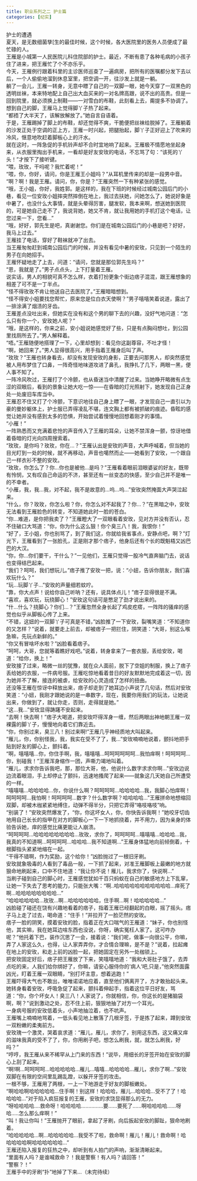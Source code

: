 ```yaml
---
title: 职业系列之二 护士篇
categories: [纪实]
---
```


护士的遭遇<br>夏天，是无数细菌孳\[生的最佳时候，这个时候，各大医院里的医务人员便成了最忙碌的人。<br>王雁是小城第一人民医院儿科住院部的护士。最近，不断有患了各种毛病的小孩子住了进来，把王雁忙了个不亦乐乎。<br>今天，王雁例行跟着科里的主诊医师巡查了一遍病房，把所有的医嘱都分发下去以后，一个人偷偷地溜到休息室里，把空调一开，往沙发上就是一躺。<br>躺了一会儿，王雁一转身，无意中瞟了自己的一双脚一眼，她今天穿了一双黑色的透明丝袜，本来特地配上自己出大血买来的一对名牌高跟，说不出的高贵。但是一回到院里，就必须换上制鞋——一对雪白的布鞋，此刻看上去，甭提多不协调了。<br>想到自己的脚，王雁马上觉得脚丫子热了起来。<br>“都捂了大半天了，该解放解放了。”她自言自语着。<br>于是，王雁踢掉了脚上的布鞋，却还觉得不爽，干脆便把丝袜给脱掉了。王雁躺着的沙发正处于空调的正上方，王雁一时兴起，把腿抬起，脚丫子正好迎上了吹来的冷风，惬意地吹赶着脚板心上的汗水。<br>就在这时，一阵急促的手机铃声却不合时宜地响了起来。王雁极不情愿地坐起身来，从衣服里掏出手机来，一看却是好友安玫的电话，不忘骂了句：“该死的丫头！”才按下了接听键。<br>“喂，玫玫，干吗呢？我忙着呢！”<br>“喂，你，你好，请问，你是王雁王小姐吗？”从耳机里传来的却是一段男中音。<br>“啊？啊！我是王雁。请问，你，你是？”王雁突然一下有种紧张的感觉。<br>“哦，王小姐，你好，我姓郭。是这样的，我在下班的时候经过城南公园后门的小巷，看见一位安玫小姐摔突然摔倒在地上，我过去扶她，问她怎么了，她说好象是中暑了，也没什么大事情，就是头晕得厉害，腿发软，我本来啊，想送她到医院的，可是她自己走不了，我说背她，她又不肯，就让我用她的手机打这个电话，让您过来一下，您看…”<br>“哦，好好，郭先生是吧，真谢谢您。你们是在城南公园后门的小巷是吧？好好，我马上过去。”<br>王雁挂了电话，穿好了鞋袜就冲了出去。<br>当王雁匆匆赶到城南公园后门的时候，并没有看见中暑的安玫，只见到一个陌生的男子在向她招手。<br>王雁怀疑地走了上去，问道：“请问，您就是那位郭先生吗？”<br>“恩，我就是了。”男子点点头，上下打量着王雁。<br>说实话，男人的相貌可真不怎么样，衣着打扮更象个街边痞子混混，跟王雁想象的相差了可不是一丁半点。<br>“怪不得玫玫不肯让他送自己去医院了。”王雁暗暗想到。<br>“怪不得安小姐要找您帮忙，原来您是位白衣天使啊？”男子嘻嘻笑着说道，露出了一排涂满了烟渍的牙齿。<br>王雁差点没吐出来，但她实在没有和这个男的聊下去的兴趣，没好气地问道：“怎么只有你一个，安玫她人呢？”<br>“哦，是这样的，你来之前，安小姐说她感觉好了些，只是有点胸闷想吐，到公园里找厕所去了。”男人解释着。<br>“唔。”王雁随便地搭理了一下，心里却想到：看见你这副尊容，不吐才怪！<br>“啊，她回来了。”男人显得很高兴，用手指着王雁身后叫了声。<br>“玫玫？”王雁也转身看去，却没有发现安玫的身影，正要去问那男人，却突然感觉被人用布梦住了口鼻，一阵奇怪地味道攻进了鼻孔，我挣扎了几下，两眼一黑，便人事不知了。<br>一阵冷风吹过，王雁打了个冷颤，也从昏迷当中清醒了过来。当她睁开略微有点生涩的双眼后，看到的景象让她大吃一惊——在昏暗的灯光照射下，她发现自己正身处一处废旧车库当中。<br>王雁忍不住又打了个冷颤，下意识地往自己身上瞟了一眼，才发现自己一直引以为豪的曼妙躯体上，护士服已弄得凌乱不堪，连文胸上都有被抓破的痕迹。昏眩的感觉让她并没有感到太多的恐惧，开始尝试着慢慢地回想着刚才的事情。<br>“小雁！”<br>一阵熟悉而又充满着悲怆的声音传入了王雁的耳朵，让她不禁浑身一颤，惊讶地借着昏暗的灯光向四周搜索着。<br>“玫玫，是你吗？玫玫，你在…？”王雁认出是安玫的声音，大声呼喊着，但当她的目光盯到一处的时候，就不再移动，声音也噶然而止——她看到了安玫，一个跟自己一样衣衫不整的安玫。<br>“玫玫，你怎么了？你…你也是被他…是吗？”王雁看着眼前泪眼婆娑的好友，既带有怜悯，又有叹自己命运的不济，甚至还有一丝变态的快感，至少自己并不是唯一的不幸者。<br>“小雁，我，我…我，对不起，我不是故意的…呜…呜…”安玫突然掩面大声哭泣起来。<br>“什么，你？玫玫，你怎么啦？你，你怎么对不起我了？你…？”在黑暗之中，安玫无法看到王雁脸色的转变，不知道她此时一脸的苍白。<br>“你…难道，是你把我卖了？”王雁瞪大了一双眼看着安玫，见对方并没有否认，忍不住破口大骂道：“你，你为什么这么狠！你个臭三八！我，我恨你！”<br>“好了，王小姐，你也别骂了，到了我们这，你就给我省事点，安静点吧，啊？”灯光下，王雁看到了一张脸孔，正是刚才那个痞子，他身后还有个长的既魁梧又凶巴巴的大汉。<br>“你，你…你们要干，干什么？”一见他们，王雁只觉得一股冷气直奔脑门去，说话也变得结巴起来。<br>“我们？呵呵，我们想玩儿。”痞子推了安玫一把，说：“小妞，告诉你朋友，我们喜欢玩什么？”<br>“玩…玩脚丫子…”安玫的声量细若蚊咛。<br>“靠，你大点声！说给你自己听呐？还有，说具体点儿！”痞子显得很是不满。<br>“喜欢，喜欢玩，玩挠脚心！”安玫这句话可是憋足了劲才说出来的。<br>“什…什么？挠脚心？你们…？”王雁忽然全身长起了鸡皮疙瘩，一阵阵的骚痒的感觉也似乎从脚板心传了上来。<br>“不错，这妞的一双脚丫子可真是不错，”凶脸推了一下安玫，裂嘴笑道：“不知道你的又怎样？”说着，就要走上前去，却被痞子一把拦住，阴笑道：“大哥，别这么喉急嘛，先玩点新鲜的。”<br>“你又有冒啥坏水啦？”凶脸看着痞子。<br>“呵呵，大哥，您就等着瞧好戏吧。”说着，转身拿来了一套衣服，丢给安玫，喝道：“给你，换上！”<br>安玫接了过来，略微一丝的犹豫，就在众人面前，脱下了空姐的制服，换上了痞子丢给她的衣服，一件病号服。王雁吃惊地看着昔日的好友默默地完成着这一切，因为她并不了解，接连的被虐，给安玫的心灵造成了怎样的扭曲。<br>还没等王雁在惊讶中释放出来，痞子却走到了她耳边小声说了几句话，然后对安玫笑道：“小妞，我刚才跟她说的是一串数字，现在，我要你用我们的玩法，让她说出来，你做到了，就让你走，否则，走得就是她。”<br>“这…我…”安玫显得踌躇不安起来。<br>“去啊！快去啊！”痞子大喝道，把安玫吓得浑身一缠，然后两眼出神地朝王雁一双裸露的脚丫子，慢慢地向着它们靠近去。<br>“你，你别过来，臭三八！别过来啊\!”王雁几乎神经质地大叫起来。<br>“雁儿，你，你别怪我，我，我实在受不了了，我…”安玫喃喃地说着，颤抖地把手贴到好友的脚心上，颤抖着。<br>“啊，嘻嘻嘻…你，你住手啊，我，嘻嘻嘻…呵呵呵呵呵呵…我怕痒啊！呵呵呵呵…你，别碰我！”王雁浑身缩作一团，声嘶力竭地叫着。<br>“雁儿，求求你告诉我吧，那，那位大哥，他，他说什么数字求求你啊…”安玫边说边流着眼泪，手上却停止了颤抖，迅速地搔爬了起来——就象这几天她自己所遭受的一样。<br>“嘻嘻嘻…哈哈哈哈…你，你说什么啊？呵呵呵呵…哈哈哈哈…我，我脚心怕痒啊！呵呵呵呵…我怕啊！呵呵呵呵…数字？什么数字啊？哈哈哈哈…”王雁拼命地想缩回双脚，却被木枷紧紧地缚住，动弹不得半分，只把它弄得“咯吱咯吱”响。<br>“别装了！”安玫突然爆发了，“你，你这坏女人，你，你快告诉我啊！”她咬牙切齿地用自己长长的指甲在对方的脚板心一下一下地抓挠着，并不用力，因为亲身的体验告诉她，痒的感觉比痛更能让人崩溃。<br>“呵呵呵呵…哈哈哈哈哈哈哈哈…玫玫，求你了，呵呵呵呵…嘻嘻嘻…哈哈哈…我，我真的不知道啊…呵呵呵呵…哈哈哈…我不知道啊…”王雁身体猛地向前倾倒着，十根脚指头紧紧地缩在一起。<br>“干得不错啊，作为奖励，这个给你！”凶脸抛过了一根旧牙刷。<br>安玫就象吸毒的人看到了毒品一般，一下抓了起来，对准王雁脚板上最嫩的地方就狠命地刷起来，口中不住地道：“我让你不说！雁儿，我求你了，快说啊…”<br>当刷子碰到自己的脚心时，王雁感觉犹如千百只蚂蚁在自己的敏感地方上下乱窜，让她一下失去了思考的能力，只能张大嘴：“啊\.\.哈哈哈哈哈哈哈哈哈哈哈…痒死了啊…哈哈哈哈哈哈哈哈…”<br>“哈哈哈哈哈哈…玫玫…啊…哈哈哈哈哈哈，住手啊…啊！哈哈哈哈哈…”<br>凶脸碰了碰还在饶有兴趣地看着的痞子，指着王雁已经翻起的白眼，摇了摇头。痞子马上走了过去，喝命道：“住手！”并拉开了一脸茫然的安玫。<br>痞子一脸的阴笑，摸着安玫的脸，指着正在大口喘气的王雁道：“妹子，你也别怪他，其实嘛，我在她耳边啥东西也没说，你呀，确实冤枉人家了。这可咋办呢？”他托着下巴，装作沉思了一会，接着说：“我们呢，做事一向很公平，你嘛，弄了人家这么久，也得，让人家弄弄你，才合情合理嘛，是不是？”说着，拉起瘫在地上的安玫，和走上前的凶脸一起，把她固定在另外一处枷锁上。<br>把安玫固定好后，痞子把王雁放了下来，笑嘻嘻地道：“我和大哥肚子饿了，去弄点吃的来，人我们给你绑好了，你嘛，请安心服侍你的’病人’吧,只是，”他突然面露凶光，盯着王雁一双眼睛，“别打坏主意，想着逃跑！”<br>王雁吓得大气也不敢出，唯唯诺诺地应着，直至他们俩离开了，方才敢抬起头来。她转身看着安玫，呼吸急促了起来，颤抖着伸起手，指着这位平日好友，骂道：“你，你个坏女人！臭三八！人家说了，你就相信，你，你这长的是猪脑袋啊，啊？”说到激动之处，忍不住上前，狠狠地抽了对方一个耳光。<br>一身病号服的安玫低着头，小声地抽泣着，也不吭声。<br>王雁嘴上喃喃地骂着，一低头看见地上散落了几根牙签，于是拣了起来，蹲到安玫一双粉嫩的柔夷前方。<br>安玫瑰一个激灵，哭着哀求道：“雁儿，雁儿，求你了，别用这东西，这又痛又痒的滋味我真的受不了了，你，你用刷子吧，想怎么刷我，就，就怎么刷我，好吗？”<br>“哼哼，我王雁从来不稀罕从上门来的东西！”说毕，用细长的牙签开始在安玫的脚心上刮了起来。<br>“啊\!啊…呵呵呵呵…哈哈哈哈哈…雁儿…嘻嘻…哈哈哈哈…雁儿，求你了啊…”安玫双脚在有限的空间里乱踢乱蹬，以躲开牙签的攻击。<br>一根不够，王雁用了两根，一上一下地游走于好友的脚板嫩处。<br>“啊哈哈啊哈哈哈哈哈…住手啊！别这样！哈哈哈，雁儿…哈哈哈…受不了了！哈哈哈哈…”对于陷入疯狂报复的王雁，安玫的求饶显得那么的无力。<br>“呀哈哈哈哈…\.救命呀！哈哈哈哈……………要……要死了……啊哈哈哈哈……呀哈…\.\.怎么那么痒啊！”<br>“叫！我让你叫！”王雁抛开了眼前，拿起了牙刷，向后扳起安玫的脚趾，狠命地刷着。<br>“哈哈哈哈哈…啊…哈哈哈哈哈…我受不了啦，救命啊！雁儿！雁儿！救命啊！哈哈哈哈哈啊哈哈哈哈哈哈…”<br>王雁还陷入报复的狂热之中，却听到有人拍门的声响，渐渐清晰起来。<br>“里面有人吗？是谁喊救命？！我是警察！有人吗？请回答！”<br>“警察？！”<br>王雁手中的牙刷“扑”地掉了下来…（未完待续）